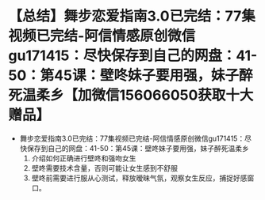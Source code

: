 # 【总结】舞步恋爱指南3.0已完结：77集视频已完结-阿信情感原创微信gu171415：尽快保存到自己的网盘：41-50：第45课：壁咚妹子要用强，妹子醉死温柔乡【加微信156066050获取十大赠品】

-   舞步恋爱指南3.0已完结：77集视频已完结-阿信情感原创微信gu171415：尽快保存到自己的网盘：41-50：第45课：壁咚妹子要用强，妹子醉死温柔乡
    1.  介绍如何正确进行壁咚和强吻女生
    2.  壁咚需要技术含量，否则可能让女生感到不舒服
    3.  壁咚前需要进行服从心测试，释放暧昧气氛，观察女生反应，捕捉好感窗口。
